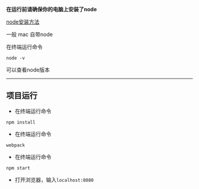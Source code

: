 
**在运行前请确保你的电脑上安装了node**

[node安装方法](http://www.runoob.com/nodejs/nodejs-tutorial.html)

一般 mac 自带node

在终端运行命令

```
node -v
```

可以查看node版本

-----------------------------

## 项目运行

* 在终端运行命令

```
npm install
```

* 在终端运行命令

```
webpack
```

* 在终端运行命令

```
npm start
```

* 打开浏览器，输入`localhost:8080`